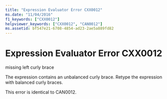 ```yaml
---
title: "Expression Evaluator Error CXX0012"
ms.date: "11/04/2016"
f1_keywords: ["CXX0012"]
helpviewer_keywords: ["CXX0012", "CAN0012"]
ms.assetid: bf547e21-6708-4854-ad23-2ae5a889fd82
---
```

# Expression Evaluator Error CXX0012

missing left curly brace

The expression contains an unbalanced curly brace. Retype the expression with balanced curly braces.

This error is identical to CAN0012.
